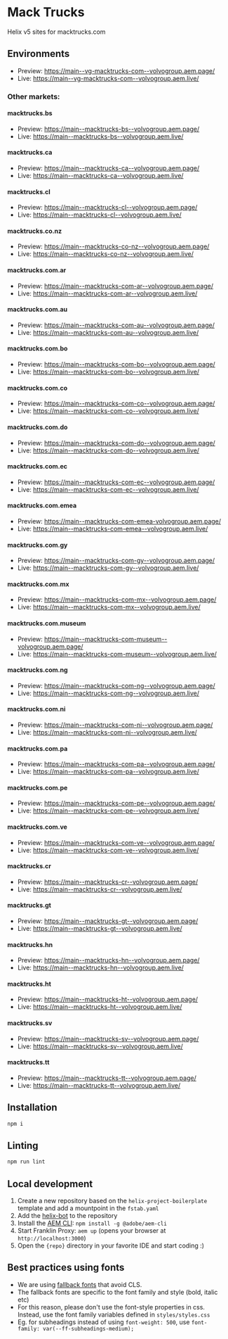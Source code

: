 # Mack Trucks
Helix v5 sites for macktrucks.com

## Environments
- Preview: https://main--vg-macktrucks-com--volvogroup.aem.page/
- Live: https://main--vg-macktrucks-com--volvogroup.aem.live/

### Other markets:

#### macktrucks.bs
- Preview: https://main--macktrucks-bs--volvogroup.aem.page/
- Live: https://main--macktrucks-bs--volvogroup.aem.live/

#### macktrucks.ca
- Preview: https://main--macktrucks-ca--volvogroup.aem.page/
- Live: https://main--macktrucks-ca--volvogroup.aem.live/

#### macktrucks.cl
- Preview: https://main--macktrucks-cl--volvogroup.aem.page/
- Live: https://main--macktrucks-cl--volvogroup.aem.live/

#### macktrucks.co.nz
- Preview: https://main--macktrucks-co-nz--volvogroup.aem.page/
- Live: https://main--macktrucks-co-nz--volvogroup.aem.live/

#### macktrucks.com.ar
- Preview: https://main--macktrucks-com-ar--volvogroup.aem.page/
- Live: https://main--macktrucks-com-ar--volvogroup.aem.live/

#### macktrucks.com.au
- Preview: https://main--macktrucks-com-au--volvogroup.aem.page/
- Live: https://main--macktrucks-com-au--volvogroup.aem.live/

#### macktrucks.com.bo
- Preview: https://main--macktrucks-com-bo--volvogroup.aem.page/
- Live: https://main--macktrucks-com-bo--volvogroup.aem.live/

#### macktrucks.com.co
- Preview: https://main--macktrucks-com-co--volvogroup.aem.page/
- Live: https://main--macktrucks-com-co--volvogroup.aem.live/

#### macktrucks.com.do
- Preview: https://main--macktrucks-com-do--volvogroup.aem.page/
- Live: https://main--macktrucks-com-do--volvogroup.aem.live/

#### macktrucks.com.ec
- Preview: https://main--macktrucks-com-ec--volvogroup.aem.page/
- Live: https://main--macktrucks-com-ec--volvogroup.aem.live/

#### macktrucks.com.emea
- Preview: https://main--macktrucks-com-emea-volvogroup.aem.page/
- Live: https://main--macktrucks-com-emea--volvogroup.aem.live/

#### macktrucks.com.gy
- Preview: https://main--macktrucks-com-gy--volvogroup.aem.page/
- Live: https://main--macktrucks-com-gy--volvogroup.aem.live/

#### macktrucks.com.mx
- Preview: https://main--macktrucks-com-mx--volvogroup.aem.page/
- Live: https://main--macktrucks-com-mx--volvogroup.aem.live/

#### macktrucks.com.museum
- Preview: https://main--macktrucks-com-museum--volvogroup.aem.page/
- Live: https://main--macktrucks-com-museum--volvogroup.aem.live/

#### macktrucks.com.ng
- Preview: https://main--macktrucks-com-ng--volvogroup.aem.page/
- Live: https://main--macktrucks-com-ng--volvogroup.aem.live/

#### macktrucks.com.ni
- Preview: https://main--macktrucks-com-ni--volvogroup.aem.page/
- Live: https://main--macktrucks-com-ni--volvogroup.aem.live/

#### macktrucks.com.pa
- Preview: https://main--macktrucks-com-pa--volvogroup.aem.page/
- Live: https://main--macktrucks-com-pa--volvogroup.aem.live/

#### macktrucks.com.pe
- Preview: https://main--macktrucks-com-pe--volvogroup.aem.page/
- Live: https://main--macktrucks-com-pe--volvogroup.aem.live/

#### macktrucks.com.ve
- Preview: https://main--macktrucks-com-ve--volvogroup.aem.page/
- Live: https://main--macktrucks-com-ve--volvogroup.aem.live/

#### macktrucks.cr
- Preview: https://main--macktrucks-cr--volvogroup.aem.page/
- Live: https://main--macktrucks-cr--volvogroup.aem.live/

#### macktrucks.gt
- Preview: https://main--macktrucks-gt--volvogroup.aem.page/
- Live: https://main--macktrucks-gt--volvogroup.aem.live/

#### macktrucks.hn
- Preview: https://main--macktrucks-hn--volvogroup.aem.page/
- Live: https://main--macktrucks-hn--volvogroup.aem.live/

#### macktrucks.ht
- Preview: https://main--macktrucks-ht--volvogroup.aem.page/
- Live: https://main--macktrucks-ht--volvogroup.aem.live/

#### macktrucks.sv
- Preview: https://main--macktrucks-sv--volvogroup.aem.page/
- Live: https://main--macktrucks-sv--volvogroup.aem.live/

#### macktrucks.tt
- Preview: https://main--macktrucks-tt--volvogroup.aem.page/
- Live: https://main--macktrucks-tt--volvogroup.aem.live/

## Installation

```sh
npm i
```

## Linting

```sh
npm run lint
```

## Local development

1. Create a new repository based on the `helix-project-boilerplate` template and add a mountpoint in the `fstab.yaml`
1. Add the [helix-bot](https://github.com/apps/helix-bot) to the repository
1. Install the [AEM CLI](https://github.com/adobe/helix-cli): `npm install -g @adobe/aem-cli`
1. Start Franklin Proxy: `aem up` (opens your browser at `http://localhost:3000`)
1. Open the `{repo}` directory in your favorite IDE and start coding :)

## Best practices using fonts

* We are using [fallback fonts](https://github.com/pixel-point/fontpie) that avoid CLS.
* The fallback fonts are specific to the font family and style (bold, italic etc)
* For this reason, please don't use the font-style properties in css. Instead, use the font family variables defined in `styles/styles.css`
* Eg. for subheadings instead of using `font-weight: 500`, use `font-family: var(--ff-subheadings-medium);`


